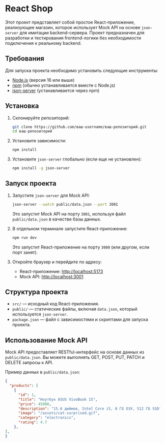 # React Shop

Этот проект представляет собой простое React-приложение, реализующее магазин, которое использует Mock API на основе `json-server` для имитации backend-сервера. Проект предназначен для разработки и тестирования frontend-логики без необходимости подключения к реальному backend.

## Требования

Для запуска проекта необходимо установить следующие инструменты:

- [Node.js](https://nodejs.org/) (версия 16 или выше)
- [npm](https://www.npmjs.com/) (обычно устанавливается вместе с Node.js)
- [json-server](https://github.com/typicode/json-server) (устанавливается через npm)

## Установка

1. Склонируйте репозиторий:

   ```bash
   git clone https://github.com/ваш-username/ваш-репозиторий.git
   cd ваш-репозиторий
   ```

2. Установите зависимости:

   ```bash
   npm install
   ```

3. Установите `json-server` глобально (если еще не установлен):

   ```bash
   npm install -g json-server
   ```

## Запуск проекта

1. Запустите `json-server` для Mock API:

   ```bash
   json-server --watch public/data.json --port 3001
   ```

   Это запустит Mock API на порту `3001`, используя файл `public/data.json` в качестве базы данных.

2. В отдельном терминале запустите React-приложение:

   ```bash
   npm run dev
   ```

   Это запустит React-приложение на порту `3000` (или другом, если порт занят).

3. Откройте браузер и перейдите по адресу:

   - React-приложение: [http://localhost:5173](http://localhost:5173)
   - Mock API: [http://localhost:3001](http://localhost:3001)

## Структура проекта

- `src/` — исходный код React-приложения.
- `public/` — статические файлы, включая `data.json`, который используется `json-server`.
- `package.json` — файл с зависимостями и скриптами для запуска проекта.

## Использование Mock API

Mock API предоставляет RESTful-интерфейс на основе данных из `public/data.json`. Вы можете выполнять GET, POST, PUT, PATCH и DELETE запросы к API.

Пример данных в `public/data.json`:

```json
{
  "products": [
    {
      "id": 1,
      "title": "Ноутбук ASUS VivoBook 15",
      "price": 45000,
      "description": "15.6 дюймов, Intel Core i5, 8 ГБ ОЗУ, 512 ГБ SSD",
      "image": "/assets/cat-surprised.gif",
      "category": "electronics",
      "rating": 4.7
    },
],
}
```
